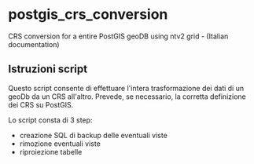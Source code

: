 # postgis_crs_conversion
CRS conversion for a entire PostGIS geoDB using ntv2 grid - (Italian documentation)


Istruzioni script
----------------------------------------------------


Questo script consente di effettuare l'intera trasformazione dei dati di un geoDb da un CRS all'altro. 
Prevede, se necessario, la corretta definizione dei CRS su PostGIS. 

Lo script consta di 3 step: 

* creazione SQL di backup delle eventuali viste
* rimozione eventuali viste
* riproiezione tabelle


